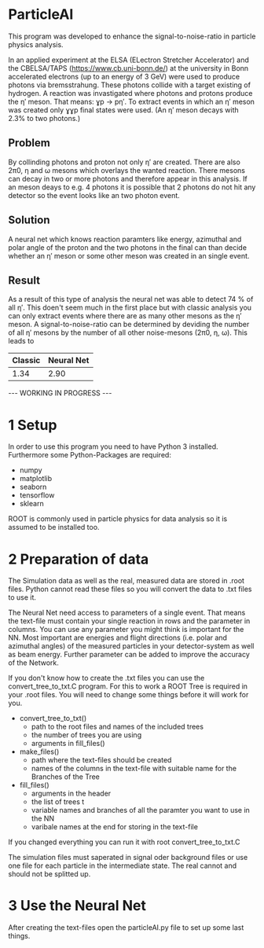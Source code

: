 # ParticleAI

This program was developed to enhance the signal-to-noise-ratio in particle physics analysis.

In an applied experiment at the ELSA (ELectron Stretcher
Accelerator) and the CBELSA/TAPS (https://www.cb.uni-bonn.de/) at the university in Bonn accelerated electrons (up to an energy of 3 GeV) were used to produce photons via bremsstrahung. These photons collide with a target existing of hydrogen.
A reaction was invastigated where photons and protons produce the η′ meson. That means: ɣp -> pη′.
To extract events in which an η′ meson was created only ɣɣp final states were used. (An η′ meson decays with 2.3% to two photons.)

## Problem
By collinding photons and proton not only η′ are created. There are also 2π0, η and ω mesons which overlays the wanted reaction.
There mesons can decay in two or more photons and therefore appear in this analysis. If an meson deays to e.g. 4 photons it is possible that 2 photons do not hit any detector so the event looks like an two photon event.

## Solution
A neural net which knows reaction paramters like energy, azimuthal and polar angle of the proton and the two photons in the final can than decide whether an η′ meson or some other meson was created in an single event.

## Result
As a result of this type of analysis the neural net was able to detect 74 % of all η′. This doen't seem much in the first place but with classic analysis you can only extract events where there are as many other mesons as the η′ meson. A signal-to-noise-ratio can be determined by deviding the number of all η′ mesons by the number of all other noise-mesons (2π0, η, ω). This leads to 

| Classic | Neural Net |
| --- | --- |
| 1.34 | 2.90 |


--- WORKING IN PROGRESS ---




# 1 Setup

In order to use this program you need to have Python 3 installed.
Furthermore some Python-Packages are required:
- numpy
- matplotlib
- seaborn
- tensorflow
- sklearn

 ROOT is commonly used in particle physics for data analysis so it is assumed to be installed too.


# 2 Preparation of data

The Simulation data as well as the real, measured data are stored in .root files. Python cannot read these files so you will convert the data to .txt files to use it.

The Neural Net need access to parameters of a single event. That means the text-file must contain your single reaction in rows and the parameter in columns. You can use any parameter you might think is important for the NN. Most important are energies and flight directions (i.e. polar and azimuthal angles) of the measured particles in your detector-system as well as beam energy. Further parameter can be added to improve the accuracy of the Network.

If you don't know how to create the .txt files you can use the convert_tree_to_txt.C program. For this to work a ROOT Tree is required in your .root files.
You will need to change some things before it will work for you.
- convert_tree_to_txt()
  - path to the root files and names of the included trees
  - the number of trees you are using
  - arguments in fill_files()
- make_files()
  - path where the text-files should be created
  - names of the columns in the text-file with suitable name for the Branches of the Tree
- fill_files()
  - arguments in the header
  - the list of trees t
  - variable names and branches of all the paramter you want to use in the NN
  - varibale names at the end for storing in the text-file

If you changed everything you can run it with root convert_tree_to_txt.C

The simulation files must saperated in signal oder background files or use one file for each particle in the intermediate state.
The real cannot and should not be splitted up.

# 3 Use the Neural Net

After creating the text-files open the particleAI.py file to set up some last things. 
